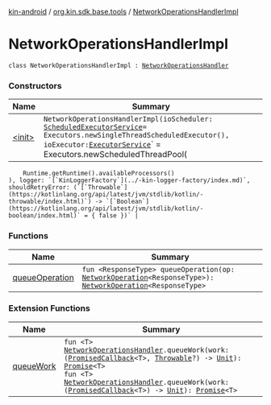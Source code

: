 [kin-android](../../index.md) / [org.kin.sdk.base.tools](../index.md) / [NetworkOperationsHandlerImpl](./index.md)

# NetworkOperationsHandlerImpl

`class NetworkOperationsHandlerImpl : `[`NetworkOperationsHandler`](../-network-operations-handler/index.md)

### Constructors

| Name | Summary |
|---|---|
| [&lt;init&gt;](-init-.md) | `NetworkOperationsHandlerImpl(ioScheduler: `[`ScheduledExecutorService`](https://docs.oracle.com/javase/6/docs/api/java/util/concurrent/ScheduledExecutorService.html)` = Executors.newSingleThreadScheduledExecutor(), ioExecutor: `[`ExecutorService`](https://docs.oracle.com/javase/6/docs/api/java/util/concurrent/ExecutorService.html)` = Executors.newScheduledThreadPool(
        Runtime.getRuntime().availableProcessors()
    ), logger: `[`KinLoggerFactory`](../-kin-logger-factory/index.md)`, shouldRetryError: (`[`Throwable`](https://kotlinlang.org/api/latest/jvm/stdlib/kotlin/-throwable/index.html)`) -> `[`Boolean`](https://kotlinlang.org/api/latest/jvm/stdlib/kotlin/-boolean/index.html)` = { false })` |

### Functions

| Name | Summary |
|---|---|
| [queueOperation](queue-operation.md) | `fun <ResponseType> queueOperation(op: `[`NetworkOperation`](../-network-operation/index.md)`<ResponseType>): `[`NetworkOperation`](../-network-operation/index.md)`<ResponseType>` |

### Extension Functions

| Name | Summary |
|---|---|
| [queueWork](../queue-work.md) | `fun <T> `[`NetworkOperationsHandler`](../-network-operations-handler/index.md)`.queueWork(work: (`[`PromisedCallback`](../-promised-callback/index.md)`<T>, `[`Throwable`](https://kotlinlang.org/api/latest/jvm/stdlib/kotlin/-throwable/index.html)`?) -> `[`Unit`](https://kotlinlang.org/api/latest/jvm/stdlib/kotlin/-unit/index.html)`): `[`Promise`](../-promise/index.md)`<T>`<br>`fun <T> `[`NetworkOperationsHandler`](../-network-operations-handler/index.md)`.queueWork(work: (`[`PromisedCallback`](../-promised-callback/index.md)`<T>) -> `[`Unit`](https://kotlinlang.org/api/latest/jvm/stdlib/kotlin/-unit/index.html)`): `[`Promise`](../-promise/index.md)`<T>` |
